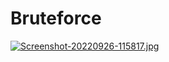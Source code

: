 # Bruteforce
[![Screenshot-20220926-115817.jpg](https://i.postimg.cc/vZn8Qpz6/Screenshot-20220926-115817.jpg)](https://postimg.cc/QFXZmYvX)
